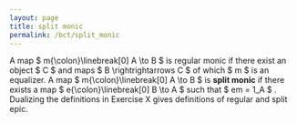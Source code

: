 ```yaml
---
layout: page
title: split monic
permalink: /bct/split_monic
---
```

A map $ m{\colon}\linebreak[0] A \to B $ is regular monic if there exist an object $ C $ and maps $ B \rightrightarrows C $ of which $ m $ is an equalizer. A map $ m{\colon}\linebreak[0] A \to B $ is **split monic** if there exists a map $ e{\colon}\linebreak[0] B \to A $ such that $ em = 1_A $ . Dualizing the definitions in Exercise X gives definitions of regular and split epic.
